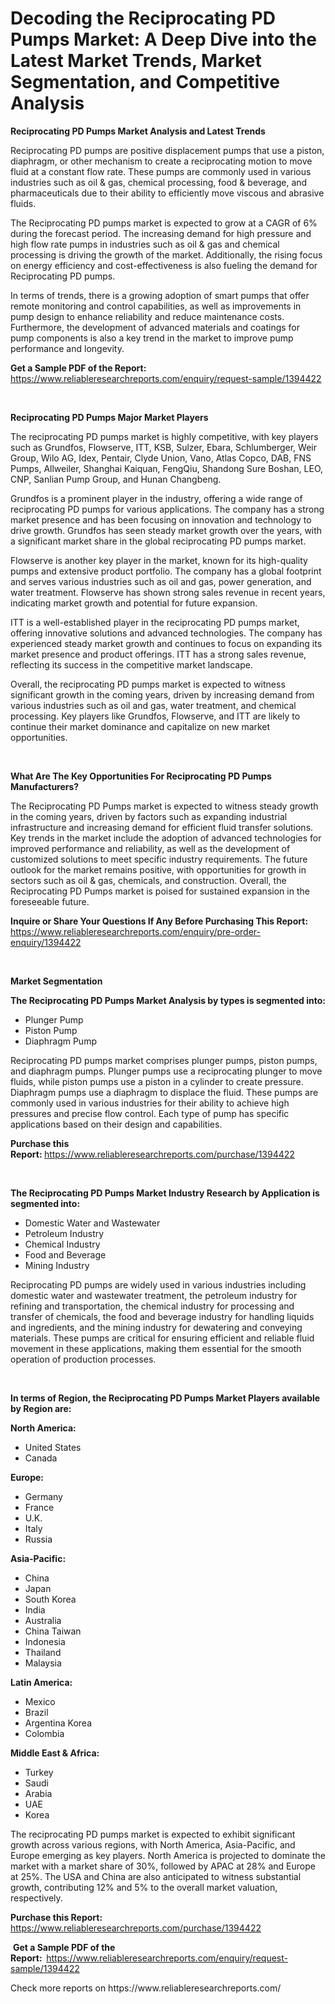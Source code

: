 <p><h1>Decoding the Reciprocating PD Pumps Market: A Deep Dive into the Latest Market Trends, Market Segmentation, and Competitive Analysis</h1></p><p><strong>Reciprocating PD Pumps Market Analysis and Latest Trends</strong></p>
<p><p>Reciprocating PD pumps are positive displacement pumps that use a piston, diaphragm, or other mechanism to create a reciprocating motion to move fluid at a constant flow rate. These pumps are commonly used in various industries such as oil & gas, chemical processing, food & beverage, and pharmaceuticals due to their ability to efficiently move viscous and abrasive fluids.</p><p>The Reciprocating PD pumps market is expected to grow at a CAGR of 6% during the forecast period. The increasing demand for high pressure and high flow rate pumps in industries such as oil & gas and chemical processing is driving the growth of the market. Additionally, the rising focus on energy efficiency and cost-effectiveness is also fueling the demand for Reciprocating PD pumps.</p><p>In terms of trends, there is a growing adoption of smart pumps that offer remote monitoring and control capabilities, as well as improvements in pump design to enhance reliability and reduce maintenance costs. Furthermore, the development of advanced materials and coatings for pump components is also a key trend in the market to improve pump performance and longevity.</p></p>
<p><strong>Get a Sample PDF of the Report:&nbsp;</strong> <a href="https://www.reliableresearchreports.com/enquiry/request-sample/1394422">https://www.reliableresearchreports.com/enquiry/request-sample/1394422</a></p>
<p>&nbsp;</p>
<p><strong>Reciprocating PD Pumps Major Market Players</strong></p>
<p><p>The reciprocating PD pumps market is highly competitive, with key players such as Grundfos, Flowserve, ITT, KSB, Sulzer, Ebara, Schlumberger, Weir Group, Wilo AG, Idex, Pentair, Clyde Union, Vano, Atlas Copco, DAB, FNS Pumps, Allweiler, Shanghai Kaiquan, FengQiu, Shandong Sure Boshan, LEO, CNP, Sanlian Pump Group, and Hunan Changbeng.</p><p>Grundfos is a prominent player in the industry, offering a wide range of reciprocating PD pumps for various applications. The company has a strong market presence and has been focusing on innovation and technology to drive growth. Grundfos has seen steady market growth over the years, with a significant market share in the global reciprocating PD pumps market.</p><p>Flowserve is another key player in the market, known for its high-quality pumps and extensive product portfolio. The company has a global footprint and serves various industries such as oil and gas, power generation, and water treatment. Flowserve has shown strong sales revenue in recent years, indicating market growth and potential for future expansion.</p><p>ITT is a well-established player in the reciprocating PD pumps market, offering innovative solutions and advanced technologies. The company has experienced steady market growth and continues to focus on expanding its market presence and product offerings. ITT has a strong sales revenue, reflecting its success in the competitive market landscape.</p><p>Overall, the reciprocating PD pumps market is expected to witness significant growth in the coming years, driven by increasing demand from various industries such as oil and gas, water treatment, and chemical processing. Key players like Grundfos, Flowserve, and ITT are likely to continue their market dominance and capitalize on new market opportunities.</p></p>
<p>&nbsp;</p>
<p><strong>What Are The Key Opportunities For Reciprocating PD Pumps Manufacturers?</strong></p>
<p><p>The Reciprocating PD Pumps market is expected to witness steady growth in the coming years, driven by factors such as expanding industrial infrastructure and increasing demand for efficient fluid transfer solutions. Key trends in the market include the adoption of advanced technologies for improved performance and reliability, as well as the development of customized solutions to meet specific industry requirements. The future outlook for the market remains positive, with opportunities for growth in sectors such as oil & gas, chemicals, and construction. Overall, the Reciprocating PD Pumps market is poised for sustained expansion in the foreseeable future.</p></p>
<p><strong>Inquire or Share Your Questions If Any Before Purchasing This Report:</strong> <a href="https://www.reliableresearchreports.com/enquiry/pre-order-enquiry/1394422">https://www.reliableresearchreports.com/enquiry/pre-order-enquiry/1394422</a></p>
<p>&nbsp;</p>
<p><strong>Market Segmentation</strong></p>
<p><strong>The Reciprocating PD Pumps Market Analysis by types is segmented into:</strong></p>
<p><ul><li>Plunger Pump</li><li>Piston Pump</li><li>Diaphragm Pump</li></ul></p>
<p><p>Reciprocating PD pumps market comprises plunger pumps, piston pumps, and diaphragm pumps. Plunger pumps use a reciprocating plunger to move fluids, while piston pumps use a piston in a cylinder to create pressure. Diaphragm pumps use a diaphragm to displace the fluid. These pumps are commonly used in various industries for their ability to achieve high pressures and precise flow control. Each type of pump has specific applications based on their design and capabilities.</p></p>
<p><strong>Purchase this Report:&nbsp;</strong><a href="https://www.reliableresearchreports.com/purchase/1394422">https://www.reliableresearchreports.com/purchase/1394422</a></p>
<p>&nbsp;</p>
<p><strong>The Reciprocating PD Pumps Market Industry Research by Application is segmented into:</strong></p>
<p><ul><li>Domestic Water and Wastewater</li><li>Petroleum Industry</li><li>Chemical Industry</li><li>Food and Beverage</li><li>Mining Industry</li></ul></p>
<p><p>Reciprocating PD pumps are widely used in various industries including domestic water and wastewater treatment, the petroleum industry for refining and transportation, the chemical industry for processing and transfer of chemicals, the food and beverage industry for handling liquids and ingredients, and the mining industry for dewatering and conveying materials. These pumps are critical for ensuring efficient and reliable fluid movement in these applications, making them essential for the smooth operation of production processes.</p></p>
<p>&nbsp;</p>
<p><strong>In terms of Region, the Reciprocating PD Pumps Market Players available by Region are:</strong></p>
<p>
    <p> <strong> North America: </strong>
        <ul>
            <li>United States</li>
            <li>Canada</li>
        </ul>
        </p> 
    <p> <strong> Europe: </strong>
        <ul>
            <li>Germany</li>
            <li>France</li>
            <li>U.K.</li>
            <li>Italy</li>
            <li>Russia</li>
        </ul>
        </p> 
    <p> <strong> Asia-Pacific: </strong>
        <ul>
            <li>China</li>
            <li>Japan</li>
            <li>South Korea</li>
            <li>India</li>
            <li>Australia</li>
            <li>China Taiwan</li>
            <li>Indonesia</li>
            <li>Thailand</li>
            <li>Malaysia</li>
        </ul>
        </p> 
    <p> <strong> Latin America: </strong>
        <ul>
            <li>Mexico</li>
            <li>Brazil</li>
            <li>Argentina Korea</li>
            <li>Colombia</li>
        </ul>
        </p> 
    <p> <strong> Middle East & Africa: </strong>
        <ul>
            <li>Turkey</li>
            <li>Saudi</li>
            <li>Arabia</li>
            <li>UAE</li>
            <li>Korea</li>
        </ul>
    </p>
    </p>
<p><p>The reciprocating PD pumps market is expected to exhibit significant growth across various regions, with North America, Asia-Pacific, and Europe emerging as key players. North America is projected to dominate the market with a market share of 30%, followed by APAC at 28% and Europe at 25%. The USA and China are also anticipated to witness substantial growth, contributing 12% and 5% to the overall market valuation, respectively.</p></p>
<p><strong>Purchase this Report: </strong><a href="https://www.reliableresearchreports.com/purchase/1394422">https://www.reliableresearchreports.com/purchase/1394422</a></p>
<p>&nbsp;<strong>Get a Sample PDF of the Report:&nbsp;&nbsp;</strong><a href="https://www.reliableresearchreports.com/enquiry/request-sample/1394422">https://www.reliableresearchreports.com/enquiry/request-sample/1394422</a></p>
<p><strong></strong></p>
<p>Check more reports on https://www.reliableresearchreports.com/</p>